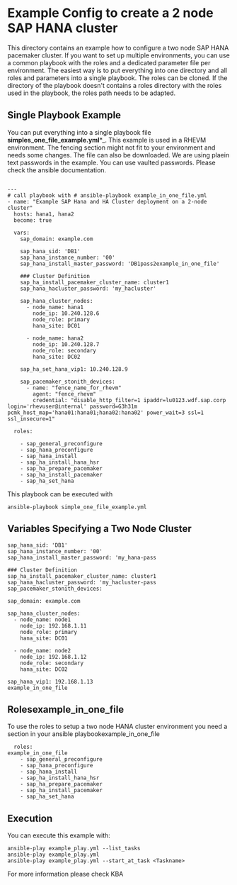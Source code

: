 # Example Config to create a 2 node SAP HANA cluster

This directory contains an example how to configure a two node SAP HANA pacemaker cluster.
If you want to set up multiple environments, you can use a common playbook with the roles and a dedicated parameter file per environment.
The easiest way is to put everything into one directory and all roles and parameters into a single playbook. The roles can be cloned. 
If the directory of the playbook doesn't contains a roles directory with the roles used in the playbook, the roles path needs to be adapted.

## Single Playbook Example
You can put everything into a single playbook file **simples_one_file_example.yml***_. This example is used in a RHEVM environment. The fencing section might not fit to your environment and needs some changes. The file can also be downloaded. We are using plaein text passwords in the example. You can use vaulted passwords. Please check the ansible documentation. 
```

---
# call playbook with # ansible-playbook example_in_one_file.yml
- name: "Example SAP Hana and HA Cluster deployment on a 2-node cluster"
  hosts: hana1, hana2
  become: true

  vars:
    sap_domain: example.com

    sap_hana_sid: 'DB1'
    sap_hana_instance_number: '00'
    sap_hana_install_master_password: 'DB1pass2example_in_one_file'

    ### Cluster Definition
    sap_ha_install_pacemaker_cluster_name: cluster1
    sap_hana_hacluster_password: 'my_hacluster'

    sap_hana_cluster_nodes:
      - node_name: hana1
        node_ip: 10.240.128.6
        node_role: primary
        hana_site: DC01

      - node_name: hana2
        node_ip: 10.240.128.7
        node_role: secondary
        hana_site: DC02

    sap_ha_set_hana_vip1: 10.240.128.9

    sap_pacemaker_stonith_devices:
      - name: "fence_name_for_rhevm"
        agent: "fence_rhevm"
        credential: "disable_http_filter=1 ipaddr=lu0123.wdf.sap.corp login='rhevuser@internal' password=G3h31m pcmk_host_map='hana01:hana01;hana02:hana02' power_wait=3 ssl=1 ssl_insecure=1"

  roles:

    - sap_general_preconfigure
    - sap_hana_preconfigure
    - sap_hana_install
    - sap_ha_install_hana_hsr
    - sap_ha_prepare_pacemaker
    - sap_ha_install_pacemaker
    - sap_ha_set_hana
```
This playbook can be executed with
```
ansible-playbook simple_one_file_example.yml
```
## Variables Specifying a Two Node Cluster
```
sap_hana_sid: 'DB1'
sap_hana_instance_number: '00'
sap_hana_install_master_password: 'my_hana-pass

### Cluster Definition
sap_ha_install_pacemaker_cluster_name: cluster1
sap_hana_hacluster_password: 'my_hacluster-pass
sap_pacemaker_stonith_devices: 

sap_domain: example.com

sap_hana_cluster_nodes:
  - node_name: node1
    node_ip: 192.168.1.11
    node_role: primary
    hana_site: DC01

  - node_name: node2
    node_ip: 192.168.1.12
    node_role: secondary
    hana_site: DC02

sap_hana_vip1: 192.168.1.13
example_in_one_file
```
## Rolesexample_in_one_file
To use the roles to setup a two node HANA cluster environment you need a section in your ansible playbookexample_in_one_file
```
  roles:
example_in_one_file
    - sap_general_preconfigure
    - sap_hana_preconfigure
    - sap_hana_install
    - sap_ha_install_hana_hsr
    - sap_ha_prepare_pacemaker
    - sap_ha_install_pacemaker
    - sap_ha_set_hana
```
## Execution
You can execute this example with:
```
ansible-play example_play.yml --list_tasks
ansible-play example_play.yml 
ansible-play example_play.yml --start_at_task <Taskname>
```
For more information please check KBA
